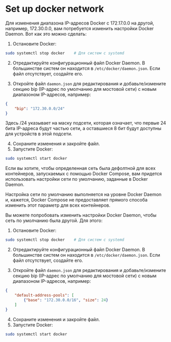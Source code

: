 # Set up docker network

Для изменения диапазона IP-адресов Docker с 172.17.0.0 на другой, например, 172.30.0.0, вам потребуется изменить настройки Docker Daemon. Вот как это можно сделать:

1. Остановите Docker:
```bash
sudo systemctl stop docker    # Для систем с systemd
```
2. Отредактируйте конфигурационный файл Docker Daemon. 
   В большинстве систем он находится в `/etc/docker/daemon.json`.
   Если файл отсутствует, создайте его.

3. Откройте файл `daemon.json` для редактирования и добавьте/измените секцию bip (IP-адрес по умолчанию для мостовой сети) с новым диапазоном IP-адресов, например:

```json
{
    "bip": "172.30.0.0/24"
}
```
Здесь /24 указывает на маску подсети, которая означает, что первые 24 бита IP-адреса будут частью сети,
а оставшиеся 8 бит будут доступны для устройств в этой подсети.

4. Сохраните изменения и закройте файл.
5. Запустите Docker:
```bash
sudo systemctl start docker
```


Если вы хотите, чтобы определенная сеть была дефолтной для всех контейнеров, 
запускаемых с помощью Docker Compose, вам придется использовать настройки сети по умолчанию,
заданные в Docker Daemon.

Настройка сети по умолчанию выполняется на уровне Docker Daemon и,
кажется, Docker Compose не предоставляет прямого способа изменить этот параметр для всех контейнеров.

Вы можете попробовать изменить настройки Docker Daemon, 
чтобы сеть по умолчанию была другой. Для этого:

1. Остановите Docker:
```bash
sudo systemctl stop docker    # Для систем с systemd
```
2. Отредактируйте конфигурационный файл Docker Daemon. 
   В большинстве систем он находится в `/etc/docker/daemon.json`.
   Если файл отсутствует, создайте его.

3. Откройте файл `daemon.json` для редактирования и добавьте/измените секцию bip (IP-адрес по умолчанию для мостовой сети) с новым диапазоном IP-адресов, например:

```json
{
    "default-address-pools": [
        {"base": "172.30.0.0/16", "size": 24}
    ]
}
```
4. Сохраните изменения и закройте файл.
5. Запустите Docker:
```bash
sudo systemctl start docker
```

